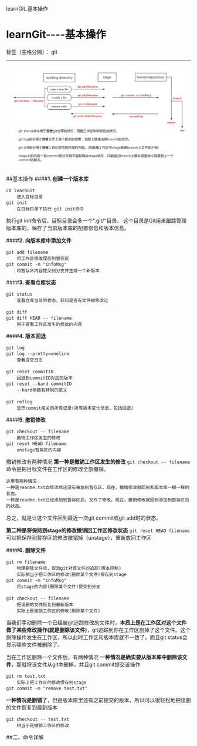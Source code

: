 ﻿learnGit_基本操作

# learnGit----基本操作

标签（空格分隔）： git

---

![git_basic][1]

##基本操作
####**1. 创建一个版本库**
```
cd learnGit
    进入目标目录
git init
    在目标目录下执行 git init命令
```	
执行git init命令后，目标目录会多一个".git/"目录。
这个目录是Git用来跟踪管理版本库的，保存了当前版本库的配置信息和版本信息。

####**2. 向版本库中添加文件**
```
git add filename
    将工作区修改保存到暂存区
git commit -m "infoMsg"
    将暂存区内容提交到分支并生成一个新版本
```    
####**3. 查看仓库状态**
```
git status
    查看仓库当前的状态，获知是否有文件被修改过
    
git diff
git diff HEAD -- filename
    用于查看工作区发生的修改的内容
```
####**4. 版本回退**
```
git log
git log --pretty=oneline
    查看提交日志
    
git reset commitID
    回退到commitID对应的版本
git reset --hard commitID
    --hard参数有特别的意义

git reflog
    显示commit相关的所有记录(所有版本变化信息，包括回退)
```

####**5. 撤销修改**
```
git checkout -- filename
    撤销工作区发生的修改
git reset HEAD filename
    unstage暂存区的内容
```
撤销修改有两种情况
**第一种是撤销工作区发生的修改**
`git checkout -- filename`命令是把目标文件在工作区的修改全部撤销。

    这里有两种情况：
    一种是readme.txt自修改后还没有被放到暂存区，现在，撤销修改就回到和版本库一模一样的状态。
	一种是readme.txt已经添加到暂存区后，又作了修改，现在，撤销修改就回到添加到暂存区后的状态。

总之，就是让这个文件回到最近一次git commit或git add时的状态。
	
**第二种是将保持到stage的修改撤销回工作区修改状态**
`git reset HEAD filename`可以把保存到暂存区的修改撤销掉（unstage），重新放回工作区


####**6. 删除文件**
```
git rm filename
    物理删除文件后，取消git对该文件的追踪(版本控制)
    实际相当于把工作区的修改(删除某个文件)保存到stage
git commit -m "infoMsg"
    将stage的内容(删除某个文件)提交到分支

git checkout -- filename
    把误删的文件恢复到最新版本
    实际上是撤销工作区的修改(删除某个文件)
```
当我们手动删除一个已经被git追踪修改的文件时，**本质上是在工作区对这个文件做了某些修改操作(就是删除该文件)**，git追踪到你在工作区删掉了这个文件。这个删除操作发生在工作区，所以此时工作区和版本库就不一致了，而且git status会显示哪些文件被删除了。

当在工作区删除一个文件后，有两种情况
**一种情况是确实要从版本库中删除该文件**，那就将该文件从git中删掉，并且git commit提交该操作
```
git rm test.txt
    实际上把工作区的修改保存到stage
git commit -m "remove test.txt"
```
**一种情况是删错了**，但是版本库里还有之前提交的版本，所以可以很轻松地把误删的文件恢复到最新版本
```
git checkout -- test.txt
    相当于是撤销工作区的修改
```


##二、命令详解

  [1]: https://raw.githubusercontent.com/lactic-h/learnGit/master/pictures/git_basic.png